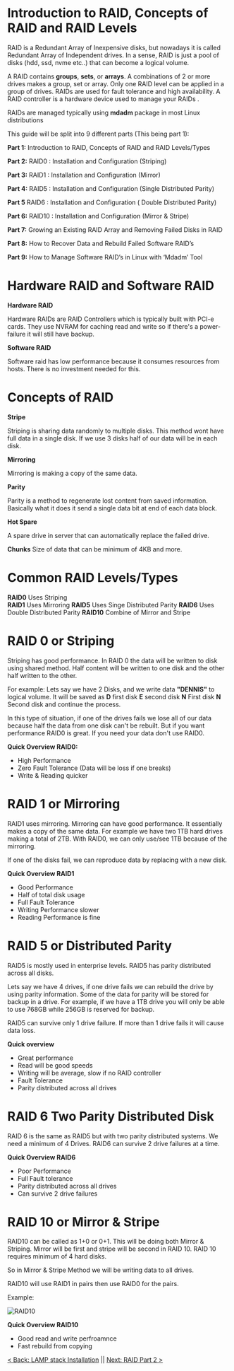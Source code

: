 # Introduction to RAID, Concepts of RAID and RAID Levels

RAID is a Redundant Array of Inexpensive disks, but nowadays it is called Redundant Array of Independent drives. In a sense, RAID is just a pool of disks (hdd, ssd, nvme etc..) that can become a logical volume.

A RAID contains **groups**, **sets**, or **arrays**. A combinations of 2 or more drives makes a group, set or array.
Only one RAID level can be applied in a group of drives. RAIDs are used for fault tolerance and high availability. A RAID controller is a hardware device used to manage your RAIDs .

RAIDs are managed typically using **mdadm** package in most Linux distributions

This guide will be split into 9 different parts (This being part 1):

**Part 1:** Introduction to RAID, Concepts of RAID and RAID Levels/Types

**Part 2:** RAID0 : Installation and Configuration  (Striping)

**Part 3:** RAID1 : Installation and Configuration  (Mirror)

**Part 4:** RAID5 : Installation and Configuration  (Single Distributed Parity)

**Part 5** RAID6 : Installation and Configuration  ( Double Distributed Parity)

**Part 6:** RAID10 : Installation and Configuration (Mirror & Stripe)

**Part 7:** Growing an Existing RAID Array and Removing Failed Disks in RAID

**Part 8:** How to Recover Data and Rebuild Failed Software RAID’s

**Part 9:** How to Manage Software RAID’s in Linux with ‘Mdadm’ Tool

# Hardware RAID and Software RAID

**Hardware RAID**

Hardware RAIDs are RAID Controllers which is typically built with PCI-e cards. They use NVRAM for caching read and write so if there's a power-failure it will still have backup.

**Software RAID**

Software raid has low performance because it consumes resources from hosts. There is no investment needed for this.


# Concepts of RAID

**Stripe**

Striping is sharing data randomly to multiple disks. This method wont have full data in a single disk. If we use 3 disks half of our data will be in each disk.  

**Mirroring**

Mirroring is making a copy of the same data.

**Parity**

Parity is a method to regenerate lost content from saved information. Basically what it does it send a single data bit at end of each data block.

**Hot Spare**

A spare drive in server that can automatically replace the failed drive.

**Chunks**
Size of data that can be minimum of 4KB and more.


# Common RAID Levels/Types

**RAID0**  Uses Striping  
**RAID1** Uses Mirroring
**RAID5** Uses Singe Distributed Parity
**RAID6** Uses Double Distributed Parity
**RAID10** Combine of Mirror and Stripe



# RAID 0 or Striping

Striping has good performance. In RAID 0 the data will be written to disk using shared method. Half content will be written to one disk and the other half written to the other.

For example:
Lets say we have 2 Disks, and we write data **"DENNIS"** to logical volume. It will be saved as **D** first disk **E** second disk **N** First disk **N** Second disk and continue the process.

In this type of situation, if one of the drives fails we lose all of our data because half the data from one disk can't be rebuilt. But if you want performance RAID0 is great. If you need your data don't use RAID0.

**Quick Overview RAID0:**

- High Performance
- Zero Fault Tolerance (Data will be loss if one breaks)
- Write & Reading quicker

# RAID 1 or Mirroring

RAID1 uses mirroring. Mirroring can have good performance. It essentially makes a copy of the same data. For example we have two 1TB hard drives making a total of 2TB. With RAID0, we can only use/see 1TB because of the mirroring.

If one of the disks fail, we can reproduce data by replacing with a new disk.

**Quick Overview RAID1**
- Good Performance
- Half of total disk usage
- Full Fault Tolerance
- Writing Performance slower
- Reading Performance is fine


# RAID 5 or Distributed Parity

RAID5 is mostly used in enterprise levels. RAID5 has parity distributed across all disks.

Lets say we have 4 drives, if one drive fails we can rebuild the drive by using parity information. Some of the data for parity will be stored for backup in a drive. For example, if we have a 1TB drive you will only be able to use 768GB while 256GB is reserved for backup.

RAID5 can survive only 1 drive failure. If more than 1 drive fails it will cause data loss.

**Quick overview**

- Great performance
- Read will be good speeds
- Writing will be average, slow if no RAID controller  
- Fault Tolerance
- Parity distributed across all drives


# RAID 6 Two Parity Distributed Disk

 RAID 6 is the same as RAID5 but with two parity distributed systems. We need a minimum of 4 Drives.
 RAID6 can survive 2 drive failures at a time.


**Quick Overview RAID6**

- Poor Performance
- Full Fault tolerance
- Parity distributed across all drives
- Can survive 2 drive failures





# RAID 10 or Mirror & Stripe

RAID10 can be called as 1+0 or 0+1. This will be doing both Mirror & Striping. Mirror will be first and stripe will be second in RAID 10.  RAID 10 requires minimum of 4 hard disks.

So in Mirror & Stripe Method we will be writing data to all drives.

RAID10 will use RAID1 in pairs then use RAID0 for the pairs.

Example:

![RAID10](https://github.com/sxcdennis/Linux-Guides/blob/master/images/RAID10.png?raw=true)

**Quick Overview RAID10**

- Good read and write perfroamnce
- Fast rebuild from copying



[< Back: LAMP stack Installation](https://github.com/sxcdennis/Linux-Guides/blob/master/LAMP%20stack%20Installation.md "LAMP stack Installation") || [Next: RAID Part 2 >](https://github.com/sxcdennis/Linux-Guides/blob/master/Raid%20Part2.md "RAID Part 2")
